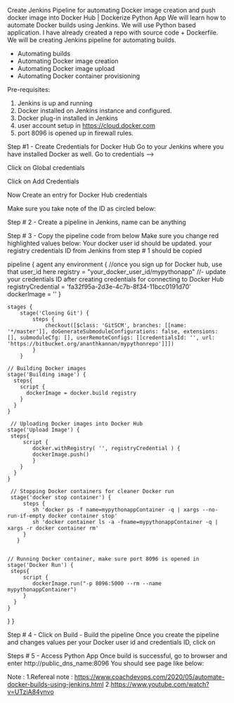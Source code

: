 Create Jenkins Pipeline for automating Docker image creation and push docker image into Docker Hub | Dockerize Python App
We will learn how to automate Docker builds using Jenkins. We will use Python based application. I have already created a repo with source code + Dockerfile. We will be creating Jenkins pipeline for automating builds.


- Automating builds
- Automating Docker image creation
- Automating Docker image upload
- Automating Docker container provisioning

Pre-requisites:
1. Jenkins is up and running
2. Docker installed on Jenkins instance and configured.
3. Docker plug-in installed in Jenkins
4. user account setup in https://cloud.docker.com
5. port 8096 is opened up in firewall rules.

Step #1 - Create Credentials for Docker Hub
Go to your Jenkins where you have installed Docker as well. Go to credentials -->

Click on Global credentials

Click on Add Credentials


Now Create an entry for Docker Hub credentials


Make sure you take note of the ID as circled below:



Step # 2 - Create a pipeline in Jenkins, name can be anything


Step # 3 - Copy the pipeline code from below
Make sure you change red highlighted values below:
Your docker user id should be updated.
your registry credentials ID from Jenkins from step # 1 should be copied

pipeline {
    agent any 
    environment {
        //once you sign up for Docker hub, use that user_id here
        registry = "your_docker_user_id/mypythonapp"
        //- update your credentials ID after creating credentials for connecting to Docker Hub
        registryCredential = 'fa32f95a-2d3e-4c7b-8f34-11bcc0191d70'
        dockerImage = ''
    }
    
    stages {
        stage('Cloning Git') {
            steps {
                checkout([$class: 'GitSCM', branches: [[name: '*/master']], doGenerateSubmoduleConfigurations: false, extensions: [], submoduleCfg: [], userRemoteConfigs: [[credentialsId: '', url: 'https://bitbucket.org/ananthkannan/mypythonrepo']]])       
            }
        }
    
    // Building Docker images
    stage('Building image') {
      steps{
        script {
          dockerImage = docker.build registry
        }
      }
    }
    
     // Uploading Docker images into Docker Hub
    stage('Upload Image') {
     steps{    
         script {
            docker.withRegistry( '', registryCredential ) {
            dockerImage.push()
            }
        }
      }
    }
    
     // Stopping Docker containers for cleaner Docker run
     stage('docker stop container') {
         steps {
            sh 'docker ps -f name=mypythonappContainer -q | xargs --no-run-if-empty docker container stop'
            sh 'docker container ls -a -fname=mypythonappContainer -q | xargs -r docker container rm'
         }
       }
    
    
    // Running Docker container, make sure port 8096 is opened in 
    stage('Docker Run') {
     steps{
         script {
            dockerImage.run("-p 8096:5000 --rm --name mypythonappContainer")
         }
      }
    }
  }
}

Step # 4 - Click on Build - Build the pipeline
Once you create the pipeline and changes values per your Docker user id and credentials ID, click on 


Steps # 5 - Access Python App
Once build is successful, go to browser and enter http://public_dns_name:8096
You should see page like below:

Note : 
1.Refereal note : https://www.coachdevops.com/2020/05/automate-docker-builds-using-jenkins.html
2.https://www.youtube.com/watch?v=UTziA84ynvo
